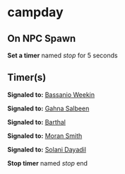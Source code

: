 # campday


## On NPC Spawn

**Set a timer** named *stop* for 5 seconds


## Timer(s)

**Signaled to:**  [Bassanio Weekin](/npc/1095)

**Signaled to:**  [Gahna Salbeen](/npc/1120)

**Signaled to:**  [Barthal](/npc/1115)

**Signaled to:**  [Moran Smith](/npc/1078)

**Signaled to:**  [Solani Dayadil](/npc/1094)

**Stop timer** named *stop*
end